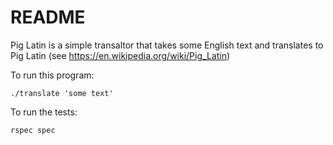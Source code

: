 # README

Pig Latin is a simple transaltor that takes some English text and translates to Pig Latin (see https://en.wikipedia.org/wiki/Pig_Latin)


To run this program:

	./translate 'some text'
   
To run the tests:

	rspec spec   